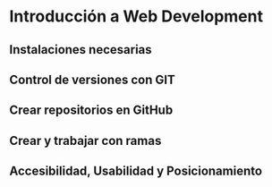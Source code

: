 # Introducción a Web Development

## Instalaciones necesarias

## Control de versiones con GIT

## Crear repositorios en GitHub

## Crear y trabajar con ramas

## Accesibilidad, Usabilidad y Posicionamiento
